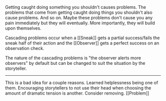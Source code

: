 Getting caught doing something you shouldn't causes problems. The problems that come from getting caught doing things you shouldn't also cause problems. And so on. Maybe these problems don't cause you any pain immediately but they will eventually. More importantly, they will build upon themselves.

Cascading problems occur when a [[Sneak]] gets a partial success/fails the sneak half of their action and the [[Observer]] gets a perfect success on an observation check.

The nature of the cascading problems is "the observer alerts more observers" by default but can be changed to suit the situation by the storyteller.

---

This is a bad idea for a couple reasons. Learned helplessness being one of them. Encouraging storytellers to not use their head when choosing the amount of dramatic tension is another. Consider removing. [[Problem]]